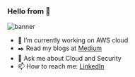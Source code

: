 ### Hello from 👋

![banner](https://github.com/greyhatlinux/greyhatlinux/tree/master/img/banner.png)

- 🔭 I’m currently working on AWS cloud
- :black_nib: Read my blogs at [Medium](https://medium.com/@greyhatlinux)
- 💬 Ask me about Cloud and Security 
- 📫 How to reach me: [LinkedIn](https://linkedin.com/in/greyhatlinux)


<!--
**greyhatlinux/greyhatlinux** is a ✨ _special_ ✨ repository because its `README.md` (this file) appears on your GitHub profile.

Here are some ideas to get you started:

- 🔭 I’m currently working on ...
- 🌱 I’m currently learning ...
- 👯 I’m looking to collaborate on ...
- 🤔 I’m looking for help with ...
- 💬 Ask me about ...
- 📫 How to reach me: ...
- 😄 Pronouns: ...
- ⚡ Fun fact: ...
-->
